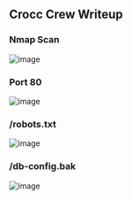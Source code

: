 ## Crocc Crew Writeup
### Nmap Scan
![image](https://user-images.githubusercontent.com/25471487/130314880-650a5cc4-84b3-4d47-8d58-b246045db71b.png)


### Port 80
![image](https://user-images.githubusercontent.com/25471487/130314898-aa85da55-0ce9-4420-a548-594671a5f931.png)


### /robots.txt
![image](https://user-images.githubusercontent.com/25471487/130314938-a1832ccd-1ef7-4292-b998-82b7b4597d26.png)

### /db-config.bak
![image](https://user-images.githubusercontent.com/25471487/130314946-9932dd44-4aa8-45e7-bf81-06fb39abab07.png)


